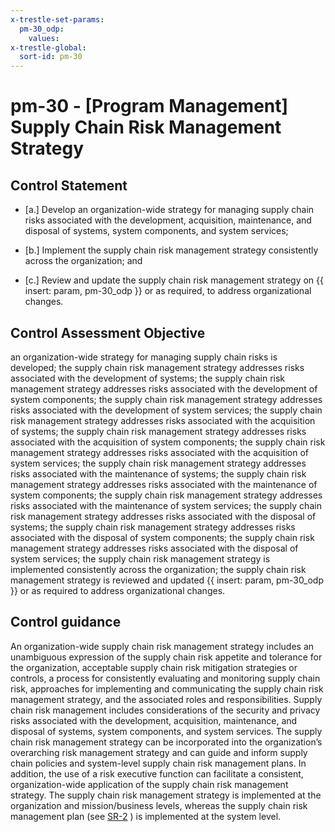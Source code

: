 ```yaml
---
x-trestle-set-params:
  pm-30_odp:
    values:
x-trestle-global:
  sort-id: pm-30
---
```


# pm-30 - \[Program Management\] Supply Chain Risk Management Strategy

## Control Statement

- \[a.\] Develop an organization-wide strategy for managing supply chain risks associated with the development, acquisition, maintenance, and disposal of systems, system components, and system services;

- \[b.\] Implement the supply chain risk management strategy consistently across the organization; and

- \[c.\] Review and update the supply chain risk management strategy on {{ insert: param, pm-30_odp }} or as required, to address organizational changes.

## Control Assessment Objective

an organization-wide strategy for managing supply chain risks is developed;
the supply chain risk management strategy addresses risks associated with the development of systems;
the supply chain risk management strategy addresses risks associated with the development of system components;
the supply chain risk management strategy addresses risks associated with the development of system services;
the supply chain risk management strategy addresses risks associated with the acquisition of systems;
the supply chain risk management strategy addresses risks associated with the acquisition of system components;
the supply chain risk management strategy addresses risks associated with the acquisition of system services;
the supply chain risk management strategy addresses risks associated with the maintenance of systems;
the supply chain risk management strategy addresses risks associated with the maintenance of system components;
the supply chain risk management strategy addresses risks associated with the maintenance of system services;
the supply chain risk management strategy addresses risks associated with the disposal of systems;
the supply chain risk management strategy addresses risks associated with the disposal of system components;
the supply chain risk management strategy addresses risks associated with the disposal of system services;
the supply chain risk management strategy is implemented consistently across the organization;
the supply chain risk management strategy is reviewed and updated {{ insert: param, pm-30_odp }} or as required to address organizational changes.

## Control guidance

An organization-wide supply chain risk management strategy includes an unambiguous expression of the supply chain risk appetite and tolerance for the organization, acceptable supply chain risk mitigation strategies or controls, a process for consistently evaluating and monitoring supply chain risk, approaches for implementing and communicating the supply chain risk management strategy, and the associated roles and responsibilities. Supply chain risk management includes considerations of the security and privacy risks associated with the development, acquisition, maintenance, and disposal of systems, system components, and system services. The supply chain risk management strategy can be incorporated into the organization’s overarching risk management strategy and can guide and inform supply chain policies and system-level supply chain risk management plans. In addition, the use of a risk executive function can facilitate a consistent, organization-wide application of the supply chain risk management strategy. The supply chain risk management strategy is implemented at the organization and mission/business levels, whereas the supply chain risk management plan (see [SR-2](#sr-2) ) is implemented at the system level.
